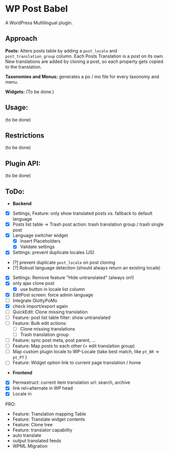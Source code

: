 WP Post Babel
===============

A WordPress Multilingual plugin.

Approach
--------
**Posts:** Alters posts table by adding a `post_locale` and `post_translation_group` column.
Each Posts Translation is a post on its own. New translations are added by cloning a post, 
so each property gets copied to the translation.

**Taxonomies and Menus:** generates a po / mo file for every taxonomy and menu.

**Widgets:** (To be done.)

Usage:
------
(to be done)

Restrictions
------------
(to be done)

Plugin API:
-----------
(to be done)

ToDo:
-----
- **Backend**
- [x] Settings, Feature: only show translated posts vs. fallback to default language
- [x] Posts list table -> Trash post action: trash translation group / trash single post
- [x] Language switcher widget
	- [x] Insert Placeholders
	- [x] Validate settings
- [x] Settings: prevent duplicate locales (JS)
- [?] prevent duplicate `post_locale` on post cloning
- [?] Robust language detection (should always return an existing locale)
- [x] Settings: Remove feature "Hide untranslated" (always on!)
- [x] only ajax clone post
	- [x] use button in locale list column
- [x] EditPost screen: force admin language
- [ ] Integrate GlottyPoMo
- [x] check import/export again
- [ ] QuickEdit: Clone missing translation
- [ ] Feature: post list table filter: show untranslated
- [ ] Feature: Bulk edit actions:
	- [ ] Clone missing translations
	- [ ] Trash translation group
- [ ] Feature: sync post meta, post parent, ...
- [ ] Feature: Map posts to each other (= edit translation group)
- [ ] Map custom plugin locale to WP-Locale (take best match, like `pt_BR` -> `pt_PT` )
- [ ] Feature: Widget option link to current page translation / home
- **Frontend**
- [x] Permastruct: current item translation url: search, archive
- [x] link rel=alternate in WP head
- [x] Locale in <head>

PRO:
- Feature: Translation mapping Table
- Feature: Translate widget contents
- Feature: Clone tree
- Feature: translator capability
- auto translate
- output translated feeds
- WPML Migration